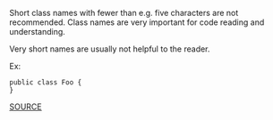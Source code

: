 Short class names with fewer than e.g. five characters are not recommended.
Class names are very important for code reading and understanding.

Very short names are usually not helpful to the reader.

Ex:

    public class Foo {
    }

[SOURCE](http://pmd.sourceforge.net/pmd-5.3.2/pmd-java/rules/java/naming.html#ShortClassName)
